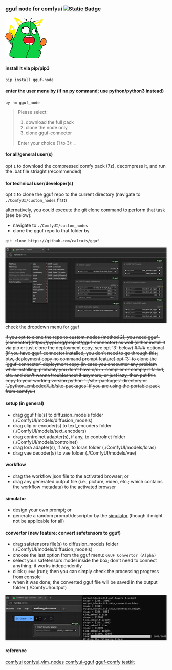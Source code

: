### gguf node for comfyui [![Static Badge](https://img.shields.io/badge/ver-0.0.9-black?logo=github)](https://github.com/calcuis/gguf/releases)

[<img src="https://raw.githubusercontent.com/calcuis/comfy/master/gguf.gif" width="128" height="128">](https://github.com/calcuis/gguf)

#### install it via pip/pip3
```
pip install gguf-node
```
#### enter the user menu by (if no py command; use python/python3 instead)
```
py -m gguf_node
```
>Please select:
>1. download the full pack
>2. clone the node only
>3. clone gguf-connector
>
>Enter your choice (1 to 3): _
#### for all/general user(s)
opt `1` to download the compressed comfy pack (7z), decompress it, and run the .bat file striaght (recommended)

#### for technical user/developer(s)
opt `2` to clone the gguf repo to the current directory (navigate to `./ComfyUI/custom_nodes` first)

alternatively, you could execute the git clone command to perform that task (see below):
- navigate to `./ComfyUI/custom_nodes`
- clone the gguf repo to that folder by
```
git clone https://github.com/calcuis/gguf
```

![screenshot](https://raw.githubusercontent.com/calcuis/comfy/master/gguf-node.png)
check the dropdown menu for `gguf`

<strike>
if you opt to clone the repo to custom_nodes (method 2); you need gguf-[connector](https://pypi.org/project/gguf-connector) as well (either install it via pip or just clone the deployment copy, see opt `3` below)
#### optional [if you have gguf-connector installed, you don't need to go through this; btw, deployment copy no command prompt feature]
opt `3` to clone the `gguf-connector` deployment copy (in case you encounter any problem while installing, probably you don't have c/c++ complier or comply it failed, etc. and don't wanna troubleshoot it anymore; or just lazy, then put this copy to your working version python `../site-packages` directory or `./python_embeded/Lib/site-packages` if you are using the portable pack from comfyui)
</strike>

#### setup (in general)
- drag gguf file(s) to diffusion_models folder (./ComfyUI/models/diffusion_models)
- drag clip or encoder(s) to text_encoders folder (./ComfyUI/models/text_encoders)
- drag controlnet adapter(s), if any, to controlnet folder (./ComfyUI/models/controlnet)
- drag lora adapter(s), if any, to loras folder (./ComfyUI/models/loras)
- drag vae decoder(s) to vae folder (./ComfyUI/models/vae)

#### workflow
- drag the workflow json file to the activated browser; or
- drag any generated output file (i.e., picture, video, etc.; which contains the workflow metadata) to the activated browser

#### simulator
- design your own prompt; or
- generate a random prompt/descriptor by the [simulator](https://prompt.calcuis.us) (though it might not be applicable for all)

#### convertor (new feature: convert safetensors to gguf)
- drag safetensors file(s) to diffusion_models folder (./ComfyUI/models/diffusion_models)
- choose the last option from the gguf menu: `GGUF Convertor (Alpha)`
- select your safetensors model inside the box; don't need to connect anything; it works independently
- click `Queue` (run); then you can simply check the processing progress from console
- when it was done; the converted gguf file will be saved in the output folder (./ComfyUI/output)

![screenshot](https://raw.githubusercontent.com/calcuis/comfy/master/convertor.png)

#### reference
[comfyui](https://github.com/comfyanonymous/ComfyUI)
[confyui_vlm_nodes](https://github.com/gokayfem/ComfyUI_VLM_nodes)
[comfyui-gguf](https://github.com/city96/ComfyUI-GGUF)
[gguf-comfy](https://github.com/calcuis/gguf-comfy)
[testkit](https://huggingface.co/calcuis/gguf-node)
